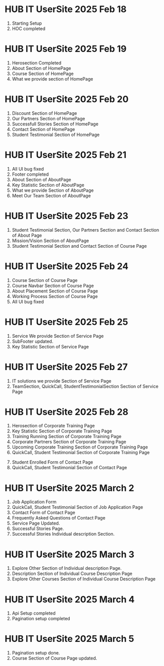 # HUB IT UserSite 2025 Feb 18

1. Starting Setup
2. HOC completed

# HUB IT UserSite 2025 Feb 19

1. Herosection Completed
2. About Section of HomePage
3. Course Section of HomePage
4. What we provide section of HomePage

# HUB IT UserSite 2025 Feb 20

1. Discount Section of HomePage
2. Our Partners Section of HomePage
3. Successfull Stories Section of HomePage
4. Contact Section of HomePage
5. Student Testimonial Section of HomePage

# HUB IT UserSite 2025 Feb 21

1. All UI bug fixed
2. Footer completed
3. About Section of AboutPage
4. Key Statistic Section of AboutPage
5. What we provide Section of AboutPage
6. Meet Our Team Section of AboutPage

<!-- submitted -->

# HUB IT UserSite 2025 Feb 23

1. Student Testimonial Section, Our Partners Section and Contact Section of About Page
2. Mission/Vision Section of AboutPage
3. Student Testimonial Section and Contact Section of Course Page

# HUB IT UserSite 2025 Feb 24

1. Course Section of Course Page
2. Course Navbar Section of Course Page
3. About Placement Section of Course Page
4. Working Process Section of Course Page
5. All UI bug fixed

# HUB IT UserSite 2025 Feb 25

1. Service We provide Section of Service Page
2. SubFooter updated.
3. Key Statistic Section of Service Page

# HUB IT UserSite 2025 Feb 27

1. IT solutions we provide Section of Service Page
2. TeamSection, QuickCall, StudentTestimonialSection Section of Service Page

# HUB IT UserSite 2025 Feb 28

1. Herosection of Corporate Training Page
2. Key Statistic Section of Corporate Training Page
3. Training Running Section of Corporate Training Page
4. Corporate Partners Section of Corporate Training Page
5. Upcoming Corporate Training Section of Corporate Training Page
6. QuickCall, Student Testimonial Section of Corporate Training Page

<!-- submitted -->

7. Student Enrolled Form of Contact Page
8. QuickCall, Student Testimonial Section of Contact Page

<!-- submitted -->

# HUB IT UserSite 2025 March 2

1. Job Application Form
2. QuickCall, Student Testimonial Section of Job Application Page
3. Contact Form of Contact Page
4. Frequently Asked Questions of Contact Page
5. Service Page Updated.
6. Successful Stories Page.
7. Successful Stories Individual description Section.

<!-- submitted -->

# HUB IT UserSite 2025 March 3

1. Explore Other Section of Individual description Page.
2. Description Section of Individual Course Description Page
3. Explore Other Courses Section of Individual Course Description Page

# HUB IT UserSite 2025 March 4

1. Api Setup completed
2. Pagination setup completed

# HUB IT UserSite 2025 March 5

1. Pagination setup done.
2. Course Section of Course Page updated.

